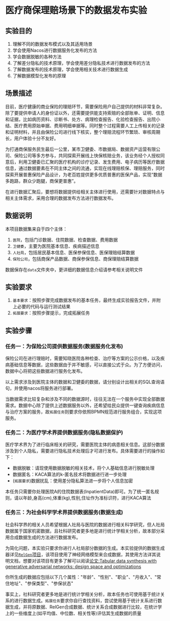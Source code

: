 # 医疗商保理赔场景下的数据发布实验

## 实验目的
1. 理解不同的数据发布模式以及其适用场景
2. 学会使用Nacos进行数据服务化发布的方法
3. 学会数据脱敏的各种方法
4. 了解差分隐私的技术原理，学会使用差分隐私技术进行数据发布的方法
5. 了解数据发布的技术原理，学会使用相关技术进行数据生成
6. 了解数据模型化发布的原理

## 场景描述
目前，医疗健康的商业保险的理赔环节，需要保险用户自己提供的材料非常复杂。除了要提供申请人的身份证以外，还需要提供能支持索赔的全部账单、证明、信息和证据，比如病历资料、诊断书、处方、病理检查报告、化验检查报告、出院小结、医疗费用原始单据、费用明细单据等。同时整个过程需要人工上传相关的记录和证明材料，并且由保险公司进行线下核实，整个理赔流程环节繁琐、审核周期长，用户体验十分不友好。

为打通商保服务民生最后一公里，某市卫健委、市数据局、数据资产运营有限公司、保险公司等多方参与，共同探索开展线上快保核赔业务，该业务经个人授权同意后，利用卫健委已汇聚的医疗机构的诊疗记录、发生费用、电子病历等医疗数据信息，通过数据要素在不同主体之间的流通，实现在线理赔核保、理赔服务，同时探索开展普惠保险产品设计，为老百姓提供更多优质普惠的医保产品，实现“数据多跑路，群众少跑腿，商保更普惠”。

在进行数据汇聚后，要想将数据提供给相关主体进行使用，还需要针对数据特点与相关主体需求，采用合理的数据发布方法进行数据发布。

## 数据说明
本项目数据集来自于四个主体：

1. `医院`，包括门诊数据、住院数据、检查数据、费用数据
2. `卫健委`，主要为医院基本信息、疾病描述信息
3. `人社局`，包括居民基本信息、医保参保信息、医保理赔结算数据
4. `保险公司`，包括商保产品数据、商保参保信息、商保理赔结算数据

数据保存在`data`文件夹中，更详细的数据信息介绍请参考相关说明文件

## 实验要求
1. `基本要求`：按照步骤完成数据发布的基本任务，最终生成实验报告文件，并附上必要的代码与运行测试结果
2. `拓展要求`：按照步骤提示，完成拓展任务

## 实验步骤
### 任务一：为保险公司提供数据服务(数据服务化发布)
保险公司在进行理赔时，需要知晓医院各种检查、治疗等方案的公示价格，以及疾病基础信息等数据，这些数据由于并不敏感，可以直接公式于众。为了方便访问，数据中心将把这些数据进行服务化发布。

以上需求涉及到医院主体的数据和卫健委的数据，请分别设计出相关的SQL查询语句，并使用nacos将服务进行部署。

当数据需求比较复杂和涉及不同的数据源时，往往无法在一个服务中实现全部数据需求。数据中心除了提供上述数据服务以外，还希望给民众提供一键查询疾病信息与治疗方案的服务，故`拓展任务`则要求你依照BPMN规范进行服务组合，实现这项服务。

### 任务二：为医疗学术界提供数据服务(隐私数据保护)
医疗学术界为了进行临床相关的研究，需要医院主体的病患相关信息。这部分数据涉及到个人隐私，需要进行隐私技术处理后才可进行发布。具体需要进行的操作如下：

- 数据脱敏：请现使用数据脱敏的相关技术，将个人基础信息进行脱敏处理
- 数据匿名：KACA算法的k-匿名技术将数据进行进一步处理
- (`拓展要求`)数据扰乱：使用差分隐私算法进一步将个人信息加密

本任务只需要你处理医院A的住院数据表(InpatientData)即可。为了统一匿名规则，请以年龄,身高(cm),体重(kg),性别,住址作为准标识符，进行KACA算法

### 任务三：为社会科学学术界提供数据服务(数据生成)
社会科学界的相关人员希望根据人社局与医院的数据进行相关科学研究，但人社局数据属于国家机密数据，且社科研究者更多地是进行统计学相关分析，故本部分采用合成数据生成的方法进行数据发布。

为简化问题，本实验只要求你进行人社局部分数据的生成。本实验提供的数据生成器详见[`RelGen`项目](https://github.com/ruc-datalab/RelGen/tree/main)，该项目使用了神经网络模型来合成数据，其使用方法详其说明文档，想要对该项目有更多了解可以阅读[论文:Tabular data synthesis with generative adversarial networks: design space and optimizations](https://link.springer.com/article/10.1007/s00778-023-00807-y)

你所生成的数据应包括以下几个属性："年龄"、"性别"、"职业"、"月收入"、"常住地址"、"参保类型"、"参保状态"

事实上，社科研究者更多地是进行统计学相关分析，故本任务也可使用基于统计关系的进行数据生成。`拓展任务`要求你自行查找资料，尝试使用基于统计关系进行数据生成，并将原数据、RelGen合成数据、统计关系合成数据进行比较，在统计学上的一些维度上(如平均值、中位数、相关性等)评估其生成数据的质量
